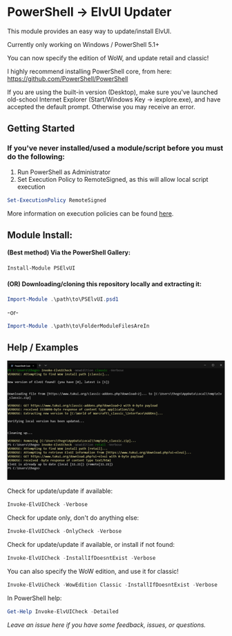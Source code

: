 PowerShell -> ElvUI Updater
======
This module provides an easy way to update/install ElvUI.

Currently only working on Windows / PowerShell 5.1+

You can now specify the edition of WoW, and update retail and classic!

I highly recommend installing PowerShell core, from here: https://github.com/PowerShell/PowerShell

If you are using the built-in version (Desktop), make sure you've launched old-school Internet Explorer (Start/Windows Key -> iexplore.exe), and have accepted the default prompt. Otherwise you may receive an error.

## Getting Started
### If you've never installed/used a module/script before you must do the following:

1. Run PowerShell as Administrator
2. Set Execution Policy to RemoteSigned, as this will allow local script execution

```powershell
Set-ExecutionPolicy RemoteSigned
```

More information on execution policies can be found [here](https://docs.microsoft.com/en-us/powershell/module/microsoft.powershell.core/about/about_execution_policies?view=powershell-6).

Module Install: 
------

#### (Best method) Via the PowerShell Gallery:

```powershell
Install-Module PSElvUI
```

#### (OR) Downloading/cloning this repository locally and extracting it:

```powershell
Import-Module .\path\to\PSElvUI.psd1
```
-or-

```powershell
Import-Module .\path\to\FolderModuleFilesAreIn
```

Help / Examples
------

![examples](https://github.com/gngrninja/PSElvUI/blob/master/media/examples.PNG?raw=true)

Check for update/update if available:
```powershell
Invoke-ElvUICheck -Verbose
```

Check for update only, don't do anything else:
```powershell
Invoke-ElvUICheck -OnlyCheck -Verbose
```

Check for update/update if available, or install if not found:
```powershell
Invoke-ElvUICheck -InstallIfDoesntExist -Verbose
```

You can also specify the WoW edition, and use it for classic!
```powershell
Invoke-ElvUiCheck -WowEdition Classic -InstallIfDoesntExist -Verbose
```

In PowerShell help:

```powershell
Get-Help Invoke-ElvUICheck -Detailed 
```

*Leave an issue here if you have some feedback, issues, or questions.*